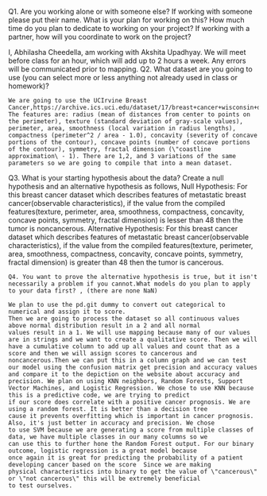 Q1. Are you working alone or with someone else? If working with someone please put their name. What is your plan for working on this? How much time do you plan to dedicate to working on your project? If working with a partner, how will you coordinate to work on the project?

I, Abhilasha Cheedella, am working with Akshita Upadhyay.
We will meet before class for an hour, which will add up to 2 hours a week. Any errors will be communicated prior to mapping.
Q2. What dataset are you going to use (you can select more or less anything not already used in class or homework)?
    
    We are going to use the UCIrvine Breast Cancer,https://archive.ics.uci.edu/dataset/17/breast+cancer+wisconsin+diagnostic. The features are: radius (mean of distances from center to points on the perimeter), texture (standard deviation of gray-scale values), perimeter, area, smoothness (local variation in radius lengths), compactness (perimeter^2 / area - 1.0), concavity (severity of concave portions of the contour), concave points (number of concave portions of the contour), symmetry, fractal dimension (\"coastline approximation\ - 1). There are 1,2, and 3 variations of the same parameters so we are going to compile that into a mean dataset. 
  
  Q3. What is your starting hypothesis about the data? Create a null hypothesis and an alternative hypothesis as follows,
    Null Hypothesis:
   For this breast cancer dataset which describes features of metastatic breast cancer(observable characteristics), 
   if the value from the compiled features(texture, perimeter, area, smoothness, compactness, concavity, concave points,
   symmetry, fractal dimension) is lesser than 48 then the tumor is noncancerous.
    Alternative Hypothesis:
   For this breast cancer dataset which describes features of metastatic breast cancer(observable characteristics), 
   if the value from the compiled features(texture, perimeter, area, smoothness, compactness, concavity, concave points, 
   symmetry, fractal dimension) is greater than 48 then the tumor is cancerous.
  
    Q4. You want to prove the alternative hypothesis is true, but it isn't necessarily a problem if you cannot.What models do you plan to apply to your data first? , (there are none NaN)
    
    We plan to use the pd.git dummy to convert out categorical to numerical and assign it to score. 
    Then we are going to process the dataset so all continuous values above normal distribution result in a 2 and all normal 
    values result in a 1. We will use mapping because many of our values are in strings and we want to create a qualitative score. Then we will have a cumulative column to add up all values and count that as a score and then we will assign scores to cancerous and noncancerous.Then we can put this in a column graph and we can test our model using the confusion matrix get precision and accuracy values and compare it to the depiction on the website about accuracy and precision. We plan on using KNN neighbors, Random Forests, Support Vector Machines, and Logistic Regression. We chose to use KNN because this is a predictive code, we are trying to predict 
    if our score does correlate with a positive cancer prognosis. We are using a random forest. It is better than a decision tree 
    cause it prevents overfitting which is important in cancer prognosis. Also, it's just better in accuracy and precision. We chose
    to use SVM because we are generating a score from multiple classes of data, we have multiple classes in our many columns so we 
    can use this to further hone the Random Forest output. For our binary outcome, logistic regression is a great model because 
    once again it is great for predicting the probability of a patient developing cancer based on the score  Since we are making 
    physical characteristics into binary to get the value of \"cancerous\" or \"not cancerous\" this will be extremely beneficial 
    to test ourselves.
